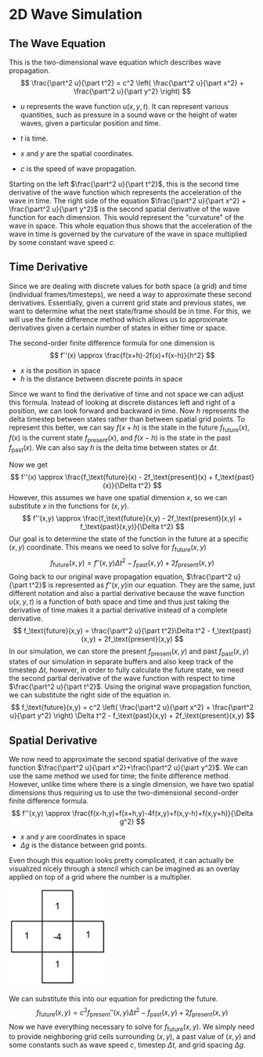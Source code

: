 # 2D Wave Simulation

## The Wave Equation

This is the two-dimensional wave equation which describes wave propagation.
$$
\frac{\part^2 u}{\part t^2} = c^2 
	\left( \frac{\part^2 u}{\part x^2}
    	 + \frac{\part^2 u}{\part y^2} \right)
$$

* $u$ represents the wave function $u(x, y, t)$. It can represent various quantities, such as pressure in a sound wave or the height of water waves, given a particular position and time.

* $t$ is time.
* $x$ and $y$ are the spatial coordinates.

* $c$ is the speed of wave propagation.

Starting on the left $\frac{\part^2 u}{\part t^2}$, this is the second time derivative of the wave function which represents the acceleration of the wave in time. The right side of the equation $\frac{\part^2 u}{\part x^2} + \frac{\part^2 u}{\part y^2}$ is the second spatial derivative of the wave function for each dimension. This would represent the "curvature" of the wave in space. This whole equation thus shows that the acceleration of the wave in time is governed by the curvature of the wave in space multiplied by some constant wave speed $c$​.

## Time Derivative

Since we are dealing with discrete values for both space (a grid) and time (individual frames/timesteps), we need a way to approximate these second derivatives. Essentially, given a current grid state and previous states, we want to determine what the next state/frame should be in time. For this, we will use the finite difference method which allows us to approximate derivatives given a certain number of states in either time or space.

The second-order finite difference formula for one dimension is
$$
f''(x) \approx \frac{f(x+h)-2f(x)+f(x-h)}{h^2}
$$

* $x$ is the position in space
* $h$ is the distance between discrete points in space

Since we want to find the derivative of time and not space we can adjust this formula. Instead of looking at discrete distances left and right of a position, we can look forward and backward in time. Now $h$ represents the delta timestep between states rather than between spatial grid points. To represent this better, we can say $f(x+h)$ is the state in the future $f_\text{future}(x)$, $f(x)$ is the current state $f_\text{present}(x)$, and $f(x-h)$ is the state in the past $f_\text{past}(x)$. We can also say $h$ is the delta time between states or $\Delta t$.

Now we get
$$
f''(x) \approx \frac{f_\text{future}(x) - 2f_\text{present}(x) + f_\text{past}(x)}{\Delta t^2}
$$
However, this assumes we have one spatial dimension $x$, so we can substitute $x$ in the functions for $(x, y)$​.
$$
f''(x,y) \approx \frac{f_\text{future}(x,y) - 2f_\text{present}(x,y) + f_\text{past}(x,y)}{\Delta t^2}
$$
Our goal is to determine the state of the function in the future at a specific $(x,y)$ coordinate. This means we need to solve for $f_\text{future}(x,y)$
$$
f_\text{future}(x,y) = f''(x,y)\Delta t^2 - f_\text{past}(x,y) + 2f_\text{present}(x,y)
$$
Going back to our original wave propagation equation, $\frac{\part^2 u}{\part t^2}$ is represented as $f''(x,y)$​ in our equation. They are the same, just different notation and also a partial derivative because the wave function $u(x, y, t)$ is a function of both space and time and thus just taking the derivative of time makes it a partial derivative instead of a complete derivative.
$$
f_\text{future}(x,y) = \frac{\part^2 u}{\part t^2}\Delta t^2 - f_\text{past}(x,y) + 2f_\text{present}(x,y)
$$
In our simulation, we can store the present $f_\text{present}(x,y)$ and past $f_\text{past}(x,y)$ states of our simulation in separate buffers and also keep track of the timestep $\Delta t$, however, in order to fully calculate the future state, we need the second partial derivative of the wave function with respect to time $\frac{\part^2 u}{\part t^2}$. Using the original wave propagation function, we can substitute the right side of the equation in.
$$
f_\text{future}(x,y) = c^2 
	\left( \frac{\part^2 u}{\part x^2}
    	 + \frac{\part^2 u}{\part y^2} \right)
   	\Delta t^2 
	- f_\text{past}(x,y) + 2f_\text{present}(x,y)
$$

## Spatial Derivative

We now need to approximate the second spatial derivative of the wave function $\frac{\part^2 u}{\part x^2}+\frac{\part^2 u}{\part y^2}$. We can use the same method we used for time; the finite difference method. However, unlike time where there is a single dimension, we have two spatial dimensions thus requiring us to use the two-dimensional second-order finite difference formula.
$$
f''(x,y) \approx \frac{f(x-h,y)+f(x+h,y)-4f(x,y)+f(x,y-h)+f(x,y+h)}{\Delta g^2}
$$

* $x$ and $y$ are coordinates in space
* $\Delta g$ is the distance between grid points.

Even though this equation looks pretty complicated, it can actually be visualized nicely through a stencil which can be imagined as an overlay applied on top of a grid where the number is a multiplier.

<img src="stencil_diagram.svg" width="200" />

We can substitute this into our equation for predicting the future.
$$
f_\text{future}(x,y) = c^2 f_\text{present}''(x,y) \Delta t^2 
	- f_\text{past}(x,y) + 2f_\text{present}(x,y)
$$
Now we have everything necessary to solve for $f_\text{future}(x,y)$. We simply need to provide neighboring grid cells surrounding $(x,y)$, a past value of $(x,y)$ and some constants such as wave speed $c$, timestep $\Delta t$, and grid spacing $\Delta g$.



